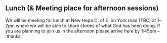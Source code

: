 ## Lunch (& Meeting place for afternoon sessions)

We will be meeting for lunch at New Hope C. of E. on York road (TBC) at 1–2pm where we will be able to share stories of what God has been doing. If you are planning to join us in the afternoon please arrive here by 1:45pm – thanks.
